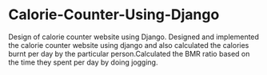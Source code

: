 # Calorie-Counter-Using-Django
Design of calorie counter website using Django.
Designed and implemented the calorie counter website using django and also calculated the calories burnt per day by the particular person.Calculated the BMR ratio based on the time they spent per day by doing jogging.
